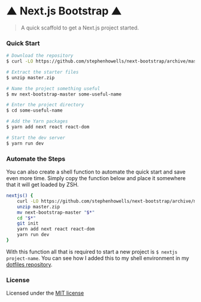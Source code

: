 # ▲ Next.js Bootstrap ▲

> A quick scaffold to get a Next.js project started.

### Quick Start

```sh
# Download the repository
$ curl -LO https://github.com/stephenhowells/next-bootstrap/archive/master.zip

# Extract the starter files
$ unzip master.zip

# Name the project something useful
$ mv next-bootstrap-master some-useful-name

# Enter the project directory
$ cd some-useful-name

# Add the Yarn packages
$ yarn add next react react-dom

# Start the dev server
$ yarn run dev
```

### Automate the Steps

You can also create a shell function to automate the quick start and save even more time. Simply copy the function below and place it somewhere that it will get loaded by ZSH.

```sh
nextjs() {
    curl -LO https://github.com/stephenhowells/next-bootstrap/archive/master.zip
    unzip master.zip
    mv next-bootstrap-master "$*"
    cd "$*"
    git init
    yarn add next react react-dom
    yarn run dev
}
```

With this function all that is required to start a new project is `$ nextjs project-name`. You can see how I added this to my shell environment in my [dotfiles repository](https://github.com/stephenhowells/dotfiles/blob/master/functions/functions.zsh#L74).

### License

Licensed under the [MIT license](http://opensource.org/licenses/MIT)
